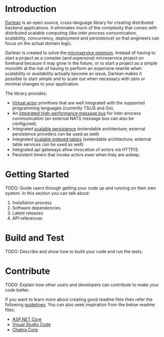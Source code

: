 # Introduction

[Darlean](https://darlean.io) is an open source, cross-language library for creating distributed backend applications. It eliminates much of the
complexity that comes with distributed scalable computing (like inter process comunnication, scalability, concurrency, deployment and persistence) so that
engineers can focus on the actual domain logic.

Darlean is created to solve the [microservice premium](https://martinfowler.com/bliki/MicroservicePremium.html). 
Instead of having to start a project as a complex (and expensive) 
microservice project on forehand because it may grow in the future, or to start a project as a simple monolith at the risk of having to perform an expensive
rewrite when scalability or availability actually become an issue, Darlean makes it possible to start simple and to scale out when necessary with
zero or minimal changes to your application.

The library provides:
* [Virtual actor](https://darlean.io/the-virtual-actor-model/) primitives that are well integrated with the supported programming languages (currently TS/JS and Go).
* An [integrated high-performance message bus](https://darlean.io/documentation/configuration-options/#messaging-options) for inter-process communication (an external NATS message bus can also be configured).
* Integrated [scalable persistence](https://darlean.io/documentation/persistence/) (extendable architecture; external persistence providers can be used as well)
* Integrated [scalable indexed tables](https://darlean.io/documentation/tables/) (extendable architecture; external table services can be used as well)
* Integrated api gateways allow invocation of actors via HTTP/S.
* Persistent timers that invoke actors even when they are asleep.

# Getting Started
TODO: Guide users through getting your code up and running on their own system. In this section you can talk about:
1.	Installation process
2.	Software dependencies
3.	Latest releases
4.	API references

# Build and Test
TODO: Describe and show how to build your code and run the tests. 

# Contribute
TODO: Explain how other users and developers can contribute to make your code better. 

If you want to learn more about creating good readme files then refer the following [guidelines](https://docs.microsoft.com/en-us/azure/devops/repos/git/create-a-readme?view=azure-devops). You can also seek inspiration from the below readme files:
- [ASP.NET Core](https://github.com/aspnet/Home)
- [Visual Studio Code](https://github.com/Microsoft/vscode)
- [Chakra Core](https://github.com/Microsoft/ChakraCore)